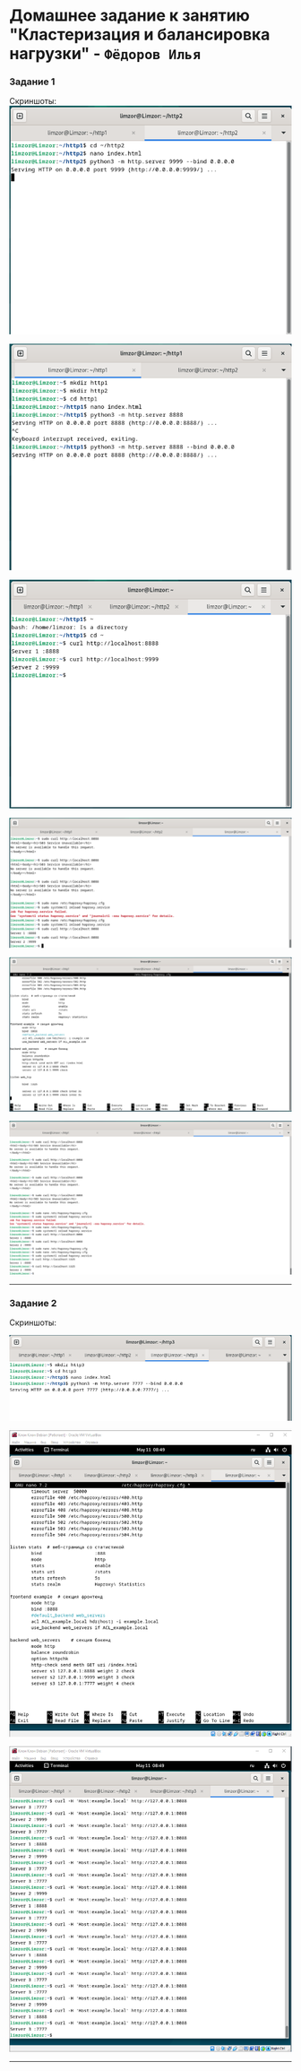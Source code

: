# Домашнее задание к занятию "Кластеризация и балансировка нагрузки" - `Фёдоров Илья`

### Задание 1

Скриншоты:
![alt text](https://github.com/Limzor/Clasterization-and-balancing/blob/main/Screenshot_1.png)

![alt text](https://github.com/Limzor/Clasterization-and-balancing/blob/main/Screenshot_2.png)

![alt text](https://github.com/Limzor/Clasterization-and-balancing/blob/main/Screenshot_3.png)

![alt text](https://github.com/Limzor/Clasterization-and-balancing/blob/main/Screenshot_4.png)

![alt text](https://github.com/Limzor/Clasterization-and-balancing/blob/main/Screenshot_5.png)

![alt text](https://github.com/Limzor/Clasterization-and-balancing/blob/main/Screenshot_6.png)

---

### Задание 2 

Скриншоты:


![alt text](https://github.com/Limzor/Clasterization-and-balancing/blob/main/Screenshot_7.png)

![alt text](https://github.com/Limzor/Clasterization-and-balancing/blob/main/Screenshot_8.png)

![alt text](https://github.com/Limzor/Clasterization-and-balancing/blob/main/Screenshot_9.png)

---
